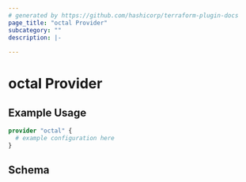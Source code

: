 ```yaml
---
# generated by https://github.com/hashicorp/terraform-plugin-docs
page_title: "octal Provider"
subcategory: ""
description: |-
  
---
```


# octal Provider



## Example Usage

```terraform
provider "octal" {
  # example configuration here
}
```

<!-- schema generated by tfplugindocs -->
## Schema
